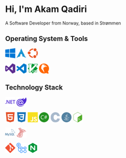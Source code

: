 # Hi, I'm Akam Qadiri

A Software Developer from Norway, based in Strømmen

## Operating System & Tools

<code><a href="https://www.microsoft.com/en-US/windows"><img alt="Windows" title="Windows" src="https://raw.githubusercontent.com/AkamQadiri/AkamQadiri/main/icons/windows.svg" height="32" width="32"></a></code>
<code><a href="https://archlinux.org/"><img alt="Arch Linux" title="Arch Linux" src="https://raw.githubusercontent.com/AkamQadiri/AkamQadiri/main/icons/archlinux.svg" height="32" width="32"></a></code>
<code><a href="https://ubuntu.com/"><img alt="Ubuntu" title="Ubuntu" src="https://raw.githubusercontent.com/AkamQadiri/AkamQadiri/main/icons/ubuntu.svg" height="32" width="32"></a></code>

<code><a href="https://visualstudio.microsoft.com/"><img alt="Visual Studio" title="Visual Studio" src="https://raw.githubusercontent.com/AkamQadiri/AkamQadiri/main/icons/visualstudio.svg" height="32" width="32"></a></code>
<code><a href="https://visualstudio.microsoft.com/"><img alt="Visual Studio Code" title="Visual Studio Code" src="https://raw.githubusercontent.com/AkamQadiri/AkamQadiri/main/icons/visualstudiocode.svg" height="32" width="32"></a></code>
<code><a href="https://www.vim.org/"><img alt="Vim" title="Vim" src="https://raw.githubusercontent.com/AkamQadiri/AkamQadiri/main/icons/vim.svg" height="32" width="32"></a></code>
<code><a href="https://www.qemu.org/"><img alt="QEMU" title="QEMU" src="https://raw.githubusercontent.com/AkamQadiri/AkamQadiri/main/icons/qemu.svg" height="32" width="32"></a></code>

## Technology Stack

<code><a href="https://dotnet.microsoft.com/en-us/"><img alt="Dot net" title="Dot net" src="https://raw.githubusercontent.com/AkamQadiri/AkamQadiri/main/icons/dotnet.svg" height="32" width="32"></a></code>
<code><a href="https://dotnet.microsoft.com/en-us/apps/aspnet/web-apps/blazor"><img alt="Blazor" title="Blazor" src="https://raw.githubusercontent.com/AkamQadiri/AkamQadiri/main/icons/blazor.svg" height="32" width="32"></a></code>

<code><a href="https://en.wikipedia.org/wiki/HTML"><img alt="HTML 5" title="HTML 5" src="https://raw.githubusercontent.com/AkamQadiri/AkamQadiri/main/icons/html5.svg" height="32" width="32"></a></code>
<code><a href="https://en.wikipedia.org/wiki/CSS"><img alt="CSS 3" title="CSS 3" src="https://raw.githubusercontent.com/AkamQadiri/AkamQadiri/main/icons/css3.svg" height="32" width="32"></a></code>
<code><a href="https://www.javascript.com/"><img alt="Javascript" title="Javascript" src="https://raw.githubusercontent.com/AkamQadiri/AkamQadiri/main/icons/javascript.svg" height="32" width="32"></a></code>
<code><a href="https://docs.microsoft.com/en-us/dotnet/csharp/"><img alt="C Sharp" title="C Sharp" src="https://raw.githubusercontent.com/AkamQadiri/AkamQadiri/main/icons/csharp.svg" height="32" width="32"></a></code>
<code><a href="https://en.wikipedia.org/wiki/C_(programming_language)"><img alt="C" title="C" src="https://raw.githubusercontent.com/AkamQadiri/AkamQadiri/main/icons/c.svg" height="32" width="32"></a></code>
<code><a href="https://dev.java/"><img alt="Java" title="Java" src="https://raw.githubusercontent.com/AkamQadiri/AkamQadiri/main/icons/java.svg" height="32" width="32"></a></code>
<code><a href="https://www.gnu.org/software/bash/"><img alt="GNU Bash" title="GNU Bash" src="https://raw.githubusercontent.com/AkamQadiri/AkamQadiri/main/icons/gnubash.svg" height="32" width="32"></a></code>

<code><a href="https://www.mysql.com/"><img alt="MySQL" title="MySQL" src="https://raw.githubusercontent.com/AkamQadiri/AkamQadiri/main/icons/mysql.svg" height="32" width="32"></a></code>
<code><a href="https://www.microsoft.com/en-US/sql-server"><img alt="Microsoft SQL Server" title="Microsoft SQL Server" src="https://raw.githubusercontent.com/AkamQadiri/AkamQadiri/main/icons/microsoftsqlserver.svg" height="32" width="32"></a></code>

<code><a href="https://git-scm.com/"><img alt="Git" title="Git" src="https://raw.githubusercontent.com/AkamQadiri/AkamQadiri/main/icons/git.svg" height="32" width="32"></a></code>
<code><a href="https://github.com/features/actions"><img alt="Github Actions" title="Github Actions" src="https://raw.githubusercontent.com/AkamQadiri/AkamQadiri/main/icons/githubactions.svg" height="32" width="32"></a></code>
<code><a href="https://www.nginx.com/"><img alt="Nginx" title="Nginx" src="https://raw.githubusercontent.com/AkamQadiri/AkamQadiri/main/icons/nginx.svg" height="32" width="32"></a></code>
